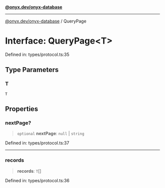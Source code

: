 [**@onyx.dev/onyx-database**](../README.md)

***

[@onyx.dev/onyx-database](../globals.md) / QueryPage

# Interface: QueryPage\<T\>

Defined in: types/protocol.ts:35

## Type Parameters

### T

`T`

## Properties

### nextPage?

> `optional` **nextPage**: `null` \| `string`

Defined in: types/protocol.ts:37

***

### records

> **records**: `T`[]

Defined in: types/protocol.ts:36
